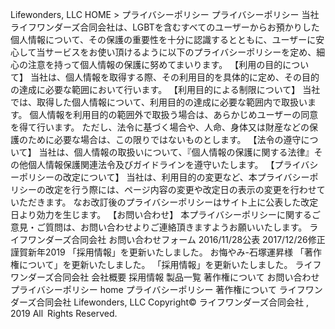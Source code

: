 Lifewonders, LLC
HOME > プライバシーポリシー
プライバシーポリシー
当社ライフワンダーズ合同会社は、LGBTを含むすべてのユーザーからお預かりした個人情報について、その保護の重要性を十分に認識するとともに、ユーザーに安心して当サービスをお使い頂けるように以下のプライバシーポリシーを定め、細心の注意を持って個人情報の保護に努めてまいります。
【利用の目的について】
当社は、個人情報を取得する際、その利用目的を具体的に定め、その目的の達成に必要な範囲において行います。
【利用目的による制限について】
当社では、取得した個人情報について、利用目的の達成に必要な範囲内で取扱います。
個人情報を利用目的の範囲外で取扱う場合は、あらかじめユーザーの同意を得て行います。
ただし、法令に基づく場合や、人命、身体又は財産などの保護のために必要な場合は、この限りではないものとします。
【法令の遵守について】
当社は、個人情報の取扱いについて、『個人情報の保護に関する法律』その他個人情報保護関連法令及びガイドラインを遵守いたします。
【プライバシーポリシーの改定について】
当社は、利用目的の変更など、本プライバシーポリシーの改定を行う際には、ページ内容の変更や改定日の表示の変更を行わせていただきます。
なお改訂後のプライバシーポリシーはサイト上に公表した改定日より効力を生じます。
【お問い合わせ】
本プライバシーポリシーに関するご意見・ご質問は、お問い合わせよりご連絡頂きますようお願いいたします。
ライフワンダーズ合同会社
お問い合わせフォーム
2016/11/28公表
2017/12/26修正
謹賀新年2019
「採用情報」を更新いたしました。
お悔やみ-石塚運昇様
「著作権について」を更新いたしました。
「採用情報」を更新いたしました。
ライフワンダーズ合同会社
会社概要
採用情報
製品一覧
著作権について
お問い合わせ
プライバシーポリシー
home プライバシーポリシー 著作権について
ライフワンダーズ合同会社
Lifewonders, LLC
Copyright© ライフワンダーズ合同会社 , 2019 All Rights Reserved.